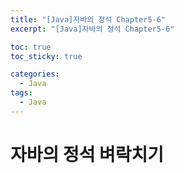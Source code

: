 ```yaml
---
title: "[Java]자바의 정석 Chapter5-6"
excerpt: "[Java]자바의 정석 Chapter5-6"

toc: true
toc_sticky: true

categories:
  - Java
tags:
  - Java
---
```


# 자바의 정석 벼락치기